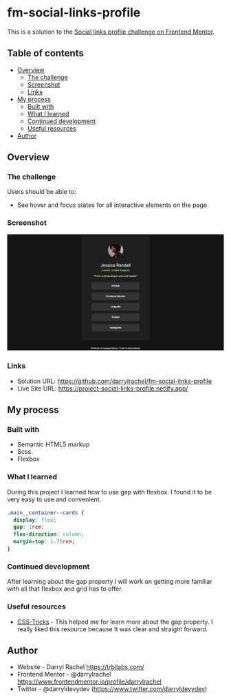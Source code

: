# fm-social-links-profile

This is a solution to the [Social links profile challenge on Frontend Mentor](https://www.frontendmentor.io/challenges/social-links-profile-UG32l9m6dQ). 

## Table of contents

- [Overview](#overview)
  - [The challenge](#the-challenge)
  - [Screenshot](#screenshot)
  - [Links](#links)
- [My process](#my-process)
  - [Built with](#built-with)
  - [What I learned](#what-i-learned)
  - [Continued development](#continued-development)
  - [Useful resources](#useful-resources)
- [Author](#author)

## Overview

### The challenge

Users should be able to:

- See hover and focus states for all interactive elements on the page

### Screenshot

![](./screenshot.png)

### Links

- Solution URL: https://github.com/darrylrachel/fm-social-links-profile
- Live Site URL: https://project-social-links-profile.netlify.app/

## My process

### Built with

- Semantic HTML5 markup
- Scss
- Flexbox

### What I learned

During this project I learned how to use gap with flexbox. I found it to be very easy to use and convenient.

```css
.main__container--cards {
  display: flex;
  gap: 1rem;
  flex-direction: column;
  margin-top: 1.75rem;
}
```

### Continued development

After learning about the gap property I will work on getting more familiar with all that flexbox and grid has to offer.

### Useful resources

- [CSS-Tricks](https://css-tricks.com/almanac/properties/g/gap/) - This helped me for learn more about the gap property. I really liked this resource because It was clear and straight forward.

## Author

- Website - Darryl Rachel https://trbllabs.com/
- Frontend Mentor - @darrylrachel https://www.frontendmentor.io/profile/darrylrachel
- Twitter - @darryldevydev (https://www.twitter.com/darryldevydev)
